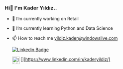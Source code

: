 ### Hi🌟 I'm Kader Yıldız..

- 🔭 I’m currently working on Retail
- 🌱 I’m currently learning Python and Data Science
- 📫 How to reach me yildiz.kader@windowslive.com

   [![Linkedin Badge](https://img.shields.io/badge/kaderyildiz-follow%20on%20linkedin-blue?style=for-the-badge&logo=linkedin)](https://www.linkedin.com/in/kaderyildiz/)

  [<img align="left" alt="linkedin | LinkedIn" width="24px" src="https://raw.githubusercontent.com/peterthehan/peterthehan/master/assets/kaderyildiz.svg" />][https://www.linkedin.com/in/kaderyildiz/]

     
 
